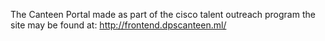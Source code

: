 The Canteen Portal made as part of the cisco talent outreach program 
the site may be found at:
http://frontend.dpscanteen.ml/
